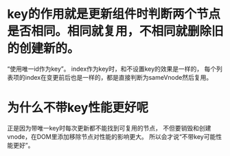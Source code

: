 # key的作用就是更新组件时判断两个节点是否相同。相同就复用，不相同就删除旧的创建新的。

“使用唯一id作为key”。
index作为key时，和不设置key的效果是一样的，
每个列表项的index在变更前后也是一样的，都是直接判断为sameVnode然后复用。

# 为什么不带key性能更好呢
正是因为带唯一key时每次更新都不能找到可复用的节点，
不但要销毁和创建vnode，在DOM里添加移除节点对性能的影响更大。
所以会才说“不带key可能性能更好”。

